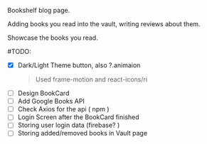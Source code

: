 Bookshelf blog page.

Adding books you read into the vault, writing reviews about them.

Showcase the books you read.

#TODO:

- [x] Dark/Light Theme button, also ?.animaion
  > Used frame-motion and react-icons/ri
- [ ] Design BookCard
- [ ] Add Google Books API
- [ ] Check Axios for the api ( npm )
- [ ] Login Screen after the BookCard finished
- [ ] Storing user login data (firebase? )
- [ ] Storing added/removed books in Vault page
